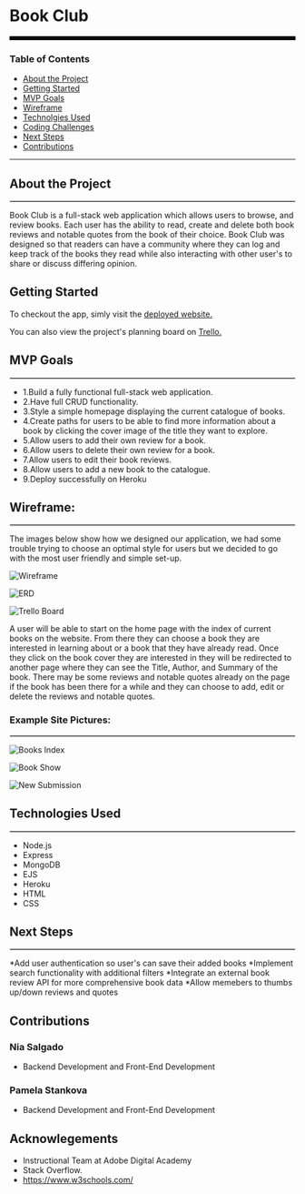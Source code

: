 # Book Club

<hr style="border: 3px solid black">

### Table of Contents

* [About the Project](#about-the-project)
* [Getting Started](#getting-started)
* [MVP Goals](#mvp-goals)
* [Wireframe](#wireframe)
* [Technolgies Used](#technologies-used)
* [Coding Challenges](#coding-challenges)
* [Next Steps](#next-steps)
* [Contributions](#contributions)


---
## About the Project
<hr style="border: 1px solid #ccc">

Book Club is a full-stack web application which allows users to browse, and review books. Each user has the ability to read, create and delete both book reviews and notable quotes from the book of their choice. Book Club was designed so that readers can have a community where they can log and keep track of the books they read while also interacting with other user's to share or discuss differing opinion.

## Getting Started

To checkout the app, simly visit the [deployed website.](https://immense-river-09934.herokuapp.com/books)

You can also view the project's planning board on [Trello.](https://trello.com/invite/b/J2F5D3H0/ATTI65091d5a24ee8b844a650b56ad6602136DA3A27F/project-2)

## MVP Goals 
<hr style="border: 1px solid #ccc"> 

- 1.Build a fully functional full-stack web application.
- 2.Have full CRUD functionality.
- 3.Style a simple homepage displaying the current catalogue  of books.
- 4.Create paths for users to be able to find more information about a book by clicking the cover image of the title they want to explore.
- 5.Allow users to add their own review for a book.
- 6.Allow users to delete their own review for a book.
- 7.Allow users to edit their book reviews.
- 8.Allow users to add a new book to the catalogue.
- 9.Deploy successfully on Heroku

## Wireframe:
<hr style="border: 1px solid #ccc">

The images below show how we designed our application, we had some trouble trying to choose an optimal style for users but we decided to go with the most user friendly and simple set-up. 

![Wireframe](./public/images/project1wireframe.png)


![ERD](./public/images/project2ERD.png)

![Trello Board](./public/images/Trello%20Board.png)

A user will be able to start on the home page with the index of current books on the website. From there they can choose a book they are interested in learning about or a book that they have already read. Once they click on the book cover they are interested in they will be redirected to another page where they can see the  Title, Author, and Summary of the book. There may be some reviews and notable quotes already on the page if the book has been there for a while and they can choose to add, edit or delete the reviews and notable quotes.

### Example Site Pictures:
<hr style="border: 1px solid #ccc">

![Books Index](./public/images/booksIndex.png)

![Book Show](./public/images/bookShowPage.png)

![New Submission](./public/images/newSubmissionPage.png)

## Technologies Used
<hr style="border: 1px solid #ccc">

* Node.js
* Express
* MongoDB
* EJS
* Heroku
* HTML
* CSS

## Next Steps
<hr style="border: 1px solid #ccc">

*Add user authentication so user's can save their added books
*Implement search functionality with additional filters
*Integrate an external book review API for more comprehensive book data
*Allow memebers to thumbs up/down reviews and quotes

## Contributions

### Nia Salgado
* Backend Development and Front-End Development

### Pamela Stankova
* Backend Development and Front-End Development

## Acknowlegements
* Instructional Team at Adobe Digital Academy
* Stack Overflow.
* https://www.w3schools.com/
